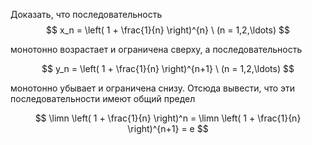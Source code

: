 Доказать, что последовательность
$$ x_n = \left( 1 + \frac{1}{n} \right)^{n} \ (n = 1,2,\ldots) $$

монотонно возрастает и ограничена сверху, а последовательность

$$ y_n = \left( 1 + \frac{1}{n} \right)^{n+1} \ (n = 1,2,\ldots) $$

монотонно убывает и ограничена снизу. Отсюда вывести, что эти последовательности имеют общий предел

$$ \limn \left( 1 + \frac{1}{n} \right)^n = \limn \left( 1 + \frac{1}{n} \right)^{n+1} = e $$